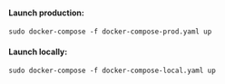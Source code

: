 #### Launch production:
```console
sudo docker-compose -f docker-compose-prod.yaml up
```

#### Launch locally:
```console
sudo docker-compose -f docker-compose-local.yaml up
```
